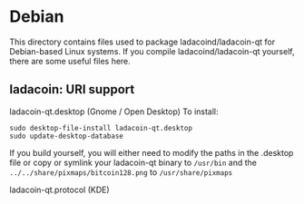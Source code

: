 
Debian
====================
This directory contains files used to package ladacoind/ladacoin-qt
for Debian-based Linux systems. If you compile ladacoind/ladacoin-qt yourself, there are some useful files here.

## ladacoin: URI support ##


ladacoin-qt.desktop  (Gnome / Open Desktop)
To install:

	sudo desktop-file-install ladacoin-qt.desktop
	sudo update-desktop-database

If you build yourself, you will either need to modify the paths in
the .desktop file or copy or symlink your ladacoin-qt binary to `/usr/bin`
and the `../../share/pixmaps/bitcoin128.png` to `/usr/share/pixmaps`

ladacoin-qt.protocol (KDE)

